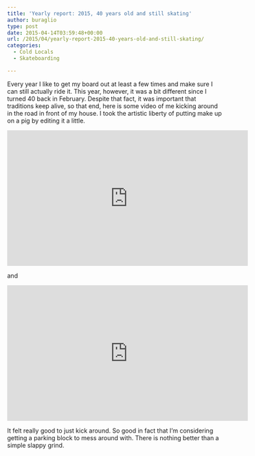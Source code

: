```yaml
---
title: 'Yearly report: 2015, 40 years old and still skating'
author: buraglio
type: post
date: 2015-04-14T03:59:48+00:00
url: /2015/04/yearly-report-2015-40-years-old-and-still-skating/
categories:
  - Cold Locals
  - Skateboarding

---
```

Every year I like to get my board out at least a few times and make sure I can still actually ride it. This year, however, it was a bit different since I turned 40 back in February. Despite that fact, it was important that traditions keep alive, so that end, here is some video of me kicking around in the road in front of my house. I took the artistic liberty of putting make up on a pig by editing it a little.

<iframe width="560" height="315" src="https://www.youtube.com/embed/vJb5SSjH284" frameborder="0" allow="accelerometer; autoplay; clipboard-write; encrypted-media; gyroscope; picture-in-picture" allowfullscreen></iframe>

and 

<iframe width="560" height="315" src="https://www.youtube.com/embed/GfTb_Js9X60" frameborder="0" allow="accelerometer; autoplay; clipboard-write; encrypted-media; gyroscope; picture-in-picture" allowfullscreen></iframe>

It felt really good to just kick around. So good in fact that I&#8217;m considering getting a parking block to mess around with. There is nothing better than a simple slappy grind.
